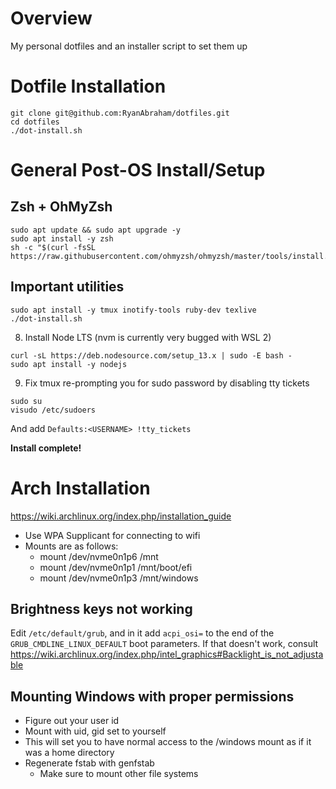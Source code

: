 # Overview
My personal dotfiles and an installer script to set them up

# Dotfile Installation
```
git clone git@github.com:RyanAbraham/dotfiles.git
cd dotfiles
./dot-install.sh
```

# General Post-OS Install/Setup

## Zsh + OhMyZsh
```
sudo apt update && sudo apt upgrade -y
sudo apt install -y zsh
sh -c "$(curl -fsSL https://raw.githubusercontent.com/ohmyzsh/ohmyzsh/master/tools/install.sh)"
```

## Important utilities
```
sudo apt install -y tmux inotify-tools ruby-dev texlive
./dot-install.sh
```
8. Install Node LTS (nvm is currently very bugged with WSL 2)
```
curl -sL https://deb.nodesource.com/setup_13.x | sudo -E bash -
sudo apt install -y nodejs
```
9. Fix tmux re-prompting you for sudo password by disabling tty tickets
```
sudo su
visudo /etc/sudoers
```
And add `Defaults:<USERNAME> !tty_tickets`

**Install complete!**

# Arch Installation
https://wiki.archlinux.org/index.php/installation_guide
- Use WPA Supplicant for connecting to wifi
- Mounts are as follows:
    - mount /dev/nvme0n1p6 /mnt
    - mount /dev/nvme0n1p1 /mnt/boot/efi
    - mount /dev/nvme0n1p3 /mnt/windows

## Brightness keys not working
Edit `/etc/default/grub`, and in it add `acpi_osi=` to the end of the `GRUB_CMDLINE_LINUX_DEFAULT` boot parameters. If that doesn't work, consult https://wiki.archlinux.org/index.php/intel_graphics#Backlight_is_not_adjustable

## Mounting Windows with proper permissions
- Figure out your user id
- Mount with uid, gid set to yourself
- This will set you to have normal access to the /windows mount as if it was a home directory
- Regenerate fstab with genfstab
    - Make sure to mount other file systems
